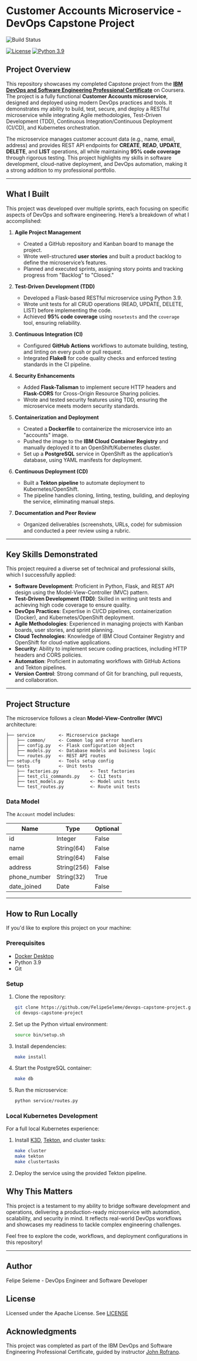 # Customer Accounts Microservice - DevOps Capstone Project

![Build Status](https://github.com/FelipeSeleme/devops-capstone-project/actions/workflows/ci-build.yaml/badge.svg)

[![License](https://img.shields.io/badge/License-Apache%202.0-blue.svg)](https://opensource.org/licenses/Apache-2.0)
[![Python 3.9](https://img.shields.io/badge/Python-3.9-green.svg)](https://shields.io/)

## Project Overview

This repository showcases my completed Capstone project from the [**IBM DevOps and Software Engineering Professional Certificate**](https://www.coursera.org/account/accomplishments/professional-cert/UPCQ77XOVJHG) on Coursera. The project is a fully functional **Customer Accounts microservice**, designed and deployed using modern DevOps practices and tools. It demonstrates my ability to build, test, secure, and deploy a RESTful microservice while integrating Agile methodologies, Test-Driven Development (TDD), Continuous Integration/Continuous Deployment (CI/CD), and Kubernetes orchestration.

The microservice manages customer account data (e.g., name, email, address) and provides REST API endpoints for **CREATE**, **READ**, **UPDATE**, **DELETE**, and **LIST** operations, all while maintaining **95% code coverage** through rigorous testing. This project highlights my skills in software development, cloud-native deployment, and DevOps automation, making it a strong addition to my professional portfolio.

---

## What I Built

This project was developed over multiple sprints, each focusing on specific aspects of DevOps and software engineering. Here’s a breakdown of what I accomplished:

1. **Agile Project Management**  
   - Created a GitHub repository and Kanban board to manage the project.  
   - Wrote well-structured **user stories** and built a product backlog to define the microservice’s features.  
   - Planned and executed sprints, assigning story points and tracking progress from "Backlog" to "Closed."

2. **Test-Driven Development (TDD)**  
   - Developed a Flask-based RESTful microservice using Python 3.9.  
   - Wrote unit tests for all CRUD operations (READ, UPDATE, DELETE, LIST) before implementing the code.  
   - Achieved **95% code coverage** using `nosetests` and the `coverage` tool, ensuring reliability.

3. **Continuous Integration (CI)**  
   - Configured **GitHub Actions** workflows to automate building, testing, and linting on every push or pull request.  
   - Integrated **Flake8** for code quality checks and enforced testing standards in the CI pipeline.

4. **Security Enhancements**  
   - Added **Flask-Talisman** to implement secure HTTP headers and **Flask-CORS** for Cross-Origin Resource Sharing policies.  
   - Wrote and tested security features using TDD, ensuring the microservice meets modern security standards.

5. **Containerization and Deployment**  
   - Created a **Dockerfile** to containerize the microservice into an "accounts" image.  
   - Pushed the image to the **IBM Cloud Container Registry** and manually deployed it to an OpenShift/Kubernetes cluster.  
   - Set up a **PostgreSQL** service in OpenShift as the application’s database, using YAML manifests for deployment.

6. **Continuous Deployment (CD)**  
   - Built a **Tekton pipeline** to automate deployment to Kubernetes/OpenShift.  
   - The pipeline handles cloning, linting, testing, building, and deploying the service, eliminating manual steps.

7. **Documentation and Peer Review**  
   - Organized deliverables (screenshots, URLs, code) for submission and conducted a peer review using a rubric.

---

## Key Skills Demonstrated

This project required a diverse set of technical and professional skills, which I successfully applied:

- **Software Development**: Proficient in Python, Flask, and REST API design using the Model-View-Controller (MVC) pattern.  
- **Test-Driven Development (TDD)**: Skilled in writing unit tests and achieving high code coverage to ensure quality.  
- **DevOps Practices**: Expertise in CI/CD pipelines, containerization (Docker), and Kubernetes/OpenShift deployment.  
- **Agile Methodologies**: Experienced in managing projects with Kanban boards, user stories, and sprint planning.  
- **Cloud Technologies**: Knowledge of IBM Cloud Container Registry and OpenShift for cloud-native applications.  
- **Security**: Ability to implement secure coding practices, including HTTP headers and CORS policies.  
- **Automation**: Proficient in automating workflows with GitHub Actions and Tekton pipelines.  
- **Version Control**: Strong command of Git for branching, pull requests, and collaboration.

---

## Project Structure

The microservice follows a clean **Model-View-Controller (MVC)** architecture:

```text
├── service         <- Microservice package
│   ├── common/     <- Common log and error handlers
│   ├── config.py   <- Flask configuration object
│   ├── models.py   <- Database models and business logic
│   └── routes.py   <- REST API routes
├── setup.cfg       <- Tools setup config
└── tests           <- Unit tests
    ├── factories.py            <- Test factories
    ├── test_cli_commands.py    <- CLI tests
    ├── test_models.py          <- Model unit tests
    └── test_routes.py          <- Route unit tests
```

### Data Model

The `Account` model includes:

| Name          | Type        | Optional |
|---------------|-------------|----------|
| id            | Integer     | False    |
| name          | String(64)  | False    |
| email         | String(64)  | False    |
| address       | String(256) | False    |
| phone_number  | String(32)  | True     |
| date_joined   | Date        | False    |

---

## How to Run Locally

If you'd like to explore this project on your machine:

### Prerequisites
- [Docker Desktop](https://www.docker.com/products/docker-desktop)
- Python 3.9
- Git

### Setup
1. Clone the repository:
   ```bash
   git clone https://github.com/FelipeSeleme/devops-capstone-project.git
   cd devops-capstone-project
    ```

2. Set up the Python virtual environment:
    ```bash
   source bin/setup.sh
    ```
3. Install dependencies:
    ```bash
   make install
    ```
4. Start the PostgreSQL container:
    ```bash
   make db
    ```
5. Run the microservice:
    ```bash
   python service/routes.py
    ```


### Local Kubernetes Development
For a full local Kubernetes experience:
1. Install [K3D](https://k3d.io/), [Tekton](https://tekton.dev/), and cluster tasks:
   ```bash
   make cluster
   make tekton
   make clustertasks
   ```
2. Deploy the service using the provided Tekton pipeline.

## Why This Matters

This project is a testament to my ability to bridge software development and operations, delivering a production-ready microservice with automation, scalability, and security in mind. It reflects real-world DevOps workflows and showcases my readiness to tackle complex engineering challenges.

Feel free to explore the code, workflows, and deployment configurations in this repository!

---

## Author

Felipe Seleme - DevOps Engineer and Software Developer

## License

Licensed under the Apache License. See [LICENSE](LICENSE)

## Acknowledgments

This project was completed as part of the IBM DevOps and Software Engineering Professional Certificate, guided by instructor [John Rofrano](https://www.coursera.org/instructor/johnrofrano).

